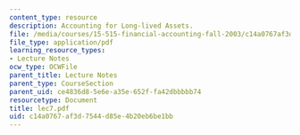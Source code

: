 ```yaml
---
content_type: resource
description: Accounting for Long-lived Assets.
file: /media/courses/15-515-financial-accounting-fall-2003/c14a0767af3d7544d85e4b20eb6be1bb_lec7.pdf
file_type: application/pdf
learning_resource_types:
- Lecture Notes
ocw_type: OCWFile
parent_title: Lecture Notes
parent_type: CourseSection
parent_uid: ce4836d8-5e6e-a35e-652f-fa42dbbbbb74
resourcetype: Document
title: lec7.pdf
uid: c14a0767-af3d-7544-d85e-4b20eb6be1bb
---
```

